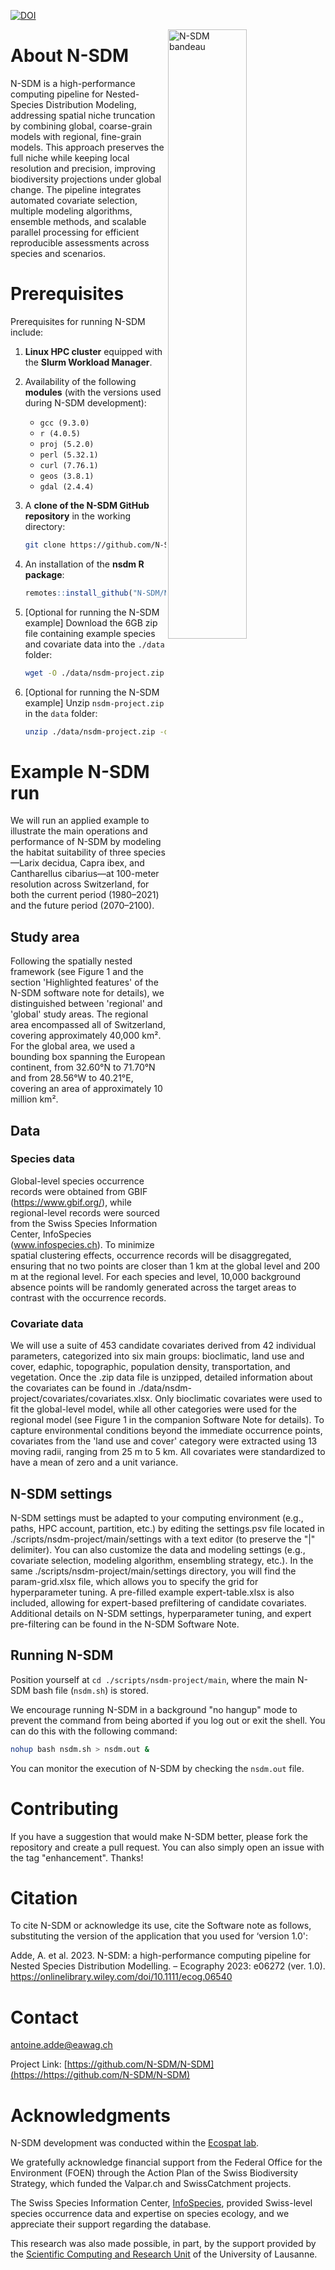 [![DOI](https://img.shields.io/badge/DOI-10.1111%2Fecog.06540-blue)](https://doi.org/10.1111/ecog.06540)

<img src="https://github.com/N-SDM/N-SDM/blob/main/images/n-sdm_bandeau_v4.png" alt="N-SDM bandeau" align="right" width="50%"/>

# About N-SDM

N-SDM is a high-performance computing pipeline for Nested-Species Distribution Modeling, addressing spatial niche truncation by combining global, coarse-grain models with regional, fine-grain models. This approach preserves the full niche while keeping local resolution and precision, improving biodiversity projections under global change. The pipeline integrates automated covariate selection, multiple modeling algorithms, ensemble methods, and scalable parallel processing for efficient reproducible assessments across species and scenarios.

# Prerequisites

Prerequisites for running N-SDM include:

1. **Linux HPC cluster** equipped with the **Slurm Workload Manager**.
   
2. Availability of the following **modules** (with the versions used during N-SDM development):
   - `gcc (9.3.0)`
   - `r (4.0.5)`
   - `proj (5.2.0)`
   - `perl (5.32.1)`
   - `curl (7.76.1)`
   - `geos (3.8.1)`
   - `gdal (2.4.4)`

3. A **clone of the N-SDM GitHub repository** in the working directory:
   ```bash
   git clone https://github.com/N-SDM/N-SDM.git .
   ```

4. An installation of the **nsdm R package**:
   ```r
   remotes::install_github("N-SDM/N-SDM/scripts/nsdm-project/functions", upgrade=FALSE)
   ```

5. [Optional for running the N-SDM example] Download the 6GB zip file containing example species and covariate data into the `./data` folder:
   ```bash
   wget -O ./data/nsdm-project.zip https://unils-my.sharepoint.com/:u:/g/personal/antoine_adde_unil_ch/EQ-B2q08HQ5MuVrav33MnMQBp61DzUF9Eoi3nP_qe1FrOQ?download=1
   ```

6. [Optional for running the N-SDM example] Unzip `nsdm-project.zip` in the `data` folder:
   ```bash
   unzip ./data/nsdm-project.zip -d ./data/nsdm-project/
   ```

# Example N-SDM run

We will run an applied example to illustrate the main operations and performance of N-SDM by modeling the habitat suitability of three species—Larix decidua, Capra ibex, and Cantharellus cibarius—at 100-meter resolution across Switzerland, for both the current period (1980–2021) and the future period (2070–2100).

## Study area

Following the spatially nested framework (see Figure 1 and the section 'Highlighted features' of the N-SDM software note for details), we distinguished between 'regional' and 'global' study areas. The regional area encompassed all of Switzerland, covering approximately 40,000 km². For the global area, we used a bounding box spanning the European continent, from 32.60°N to 71.70°N and from 28.56°W to 40.21°E, covering an area of approximately 10 million km².

## Data

### Species data

Global-level species occurrence records were obtained from GBIF (https://www.gbif.org/), while regional-level records were sourced from the Swiss Species Information Center, InfoSpecies (www.infospecies.ch). To minimize spatial clustering effects, occurrence records will be disaggregated, ensuring that no two points are closer than 1 km at the global level and 200 m at the regional level. For each species and level, 10,000 background absence points will be randomly generated across the target areas to contrast with the occurrence records.

### Covariate data

We will use a suite of 453 candidate covariates derived from 42 individual parameters, categorized into six main groups: bioclimatic, land use and cover, edaphic, topographic, population density, transportation, and vegetation. Once the .zip data file is unzipped, detailed information about the covariates can be found in ./data/nsdm-project/covariates/covariates.xlsx. Only bioclimatic covariates were used to fit the global-level model, while all other categories were used for the regional model (see Figure 1 in the companion Software Note for details). To capture environmental conditions beyond the immediate occurrence points, covariates from the 'land use and cover' category were extracted using 13 moving radii, ranging from 25 m to 5 km. All covariates were standardized to have a mean of zero and a unit variance.

## N-SDM settings

N-SDM settings must be adapted to your computing environment (e.g., paths, HPC account, partition, etc.) by editing the settings.psv file located in ./scripts/nsdm-project/main/settings with a text editor (to preserve the "|" delimiter). You can also customize the data and modeling settings (e.g., covariate selection, modeling algorithm, ensembling strategy, etc.). In the same ./scripts/nsdm-project/main/settings directory, you will find the param-grid.xlsx file, which allows you to specify the grid for hyperparameter tuning. A pre-filled example expert-table.xlsx is also included, allowing for expert-based prefiltering of candidate covariates. Additional details on N-SDM settings, hyperparameter tuning, and expert pre-filtering can be found in the N-SDM Software Note.

## Running N-SDM

Position yourself at `cd ./scripts/nsdm-project/main`, where the main N-SDM bash file (`nsdm.sh`) is stored. 

We encourage running N-SDM in a background "no hangup" mode to prevent the command from being aborted if you log out or exit the shell. You can do this with the following command:

```bash
nohup bash nsdm.sh > nsdm.out &
```

You can monitor the execution of N-SDM by checking the `nsdm.out` file.

# Contributing

If you have a suggestion that would make N-SDM better, please fork the repository and create a pull request. You can also simply open an issue with the tag "enhancement".
Thanks!

# Citation

To cite N-SDM or acknowledge its use, cite the Software note as follows, substituting the version of the application that you used for ‘version 1.0':

Adde, A. et al. 2023. N-SDM: a high-performance computing pipeline for Nested Species Distribution Modelling. – Ecography 2023: e06272 (ver. 1.0). https://onlinelibrary.wiley.com/doi/10.1111/ecog.06540

# Contact

antoine.adde@eawag.ch

Project Link: [https://github.com/N-SDM/N-SDM](https://https://github.com/N-SDM/N-SDM)

# Acknowledgments

N-SDM development was conducted within the [Ecospat lab](https://www.unil.ch/ecospat/en/home.html).

We gratefully acknowledge financial support from the Federal Office for the Environment (FOEN) through the Action Plan of the Swiss Biodiversity Strategy, which funded the Valpar.ch and SwissCatchment projects.

The Swiss Species Information Center, [InfoSpecies](https://www.infospecies.ch), provided Swiss-level species occurrence data and expertise on species ecology, and we appreciate their support regarding the database.

This research was also made possible, in part, by the support provided by the [Scientific Computing and Research Unit](https://www.unil.ch/ci/dcsr) of the University of Lausanne.

